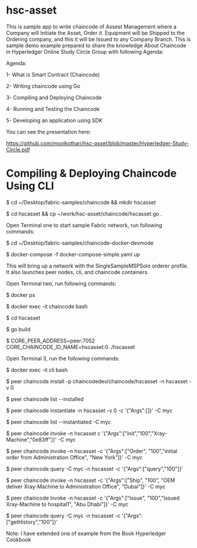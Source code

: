 # hsc-asset
This is sample app to write chaincode of Assest Management where a Company will Initiate the Asset, Order it. Equipment will be Shipped to the Ordering company, and this it will be Issued to any Company Branch. This is sample demo example prepared to share the knowledge About Chaincode in Hyperledger Online Study Circle Group with following Agenda:

Agenda: 

1- What is Smart Contract (Chaincode)

2- Writing chaincode using Go

3- Compiling and Deploying Chaincode

4- Running and Testing the Chaincode

5- Developing an application using SDK

You can see the presentation here: 

https://github.com/moolkothari/hsc-asset/blob/master/Hyperledger-Study-Circle.pdf


# Compiling & Deploying Chaincode Using CLI

$ cd ~/Desktop/fabric-samples/chaincode && mkdir hscasset

$ cd hscasset && cp ~/work/hsc-asset/chaincode/hscasset.go .


 Open Terminal one to start sample Fabric network, run following commands:

$ cd ~/Desktop/fabric-samples/chaincode-docker-devmode

$ docker-compose -f docker-compose-simple.yaml up

 
 This will bring up a network with the SingleSampleMSPSolo orderer profile. It also launches peer nodes, cli, and chaincode containers.


 Open Terminal two, run following  commands: 
 
$ docker ps 

$ docker exec -it chaincode bash

$ cd hscasset 

$ go build 


$ CORE_PEER_ADDRESS=peer:7052 CORE_CHAINCODE_ID_NAME=hscasset:0 ./hscasset


 Open Terminal 3, run the following commands:
 
$ docker exec -it cli bash 

$ peer chaincode install -p chaincodedev/chaincode/hscasset -n hscasset -v 0

$ peer chaincode list --installed 

$ peer chaincode instantiate -n hscasset -v 0 -c '{"Args":[]}' -C myc

$ peer chaincode list --instantiated -C myc

$ peer chaincode invoke  -n hscasset  c '{"Args":["init","100","Xray-Machine","0e83ff"]}' -C myc

$ peer chaincode invoke -n hscasset -c '{"Args":["Order", "100","initial order from Administration Office", "New York"]}' -C myc

$ peer chaincode query -C myc -n hscasset -c '{"Args":["query","100"]}'

$ peer chaincode invoke -n hscasset -c '{"Args":["Ship", "100", "OEM deliver Xray-Machine to Administration Office", "Dubai"]}' -C myc

$ peer chaincode invoke -n hscasset -c '{"Args":["Issue", "100","Issued Xray-Machine to hospital1", "Abu Dhabi"]}' -C myc

$ peer chaincode query -C myc -n hscasset -c '{"Args":["getHistory","100"]}'




Note: I have extended one of example from the Book Hyperledger Cookbook 
